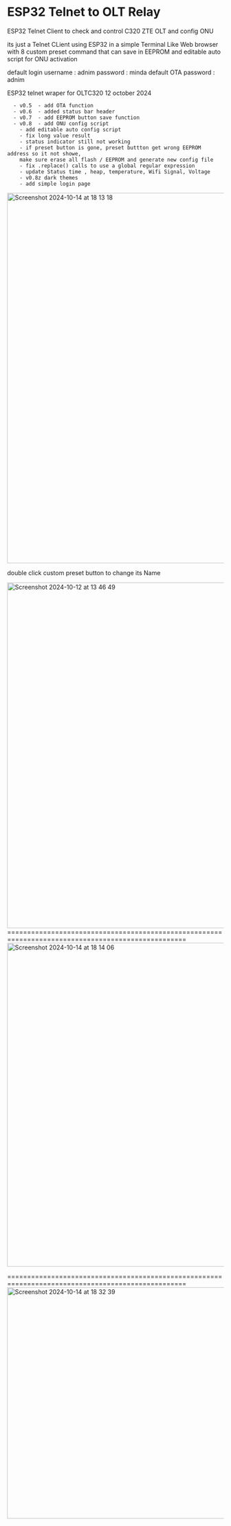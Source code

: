 # ESP32 Telnet to OLT Relay
ESP32 Telnet Client to check and control C320 ZTE OLT and config ONU 

its just a Telnet CLient using ESP32 in a simple Terminal Like Web browser
with 8 custom preset command that can save in EEPROM and editable auto script for ONU activation

default login username : adnim password : minda
default OTA password : adnim

  ESP32 telnet wraper for OLTC320  12 october 2024
	  
      - v0.5  - add OTA function
      - v0.6  - added status bar header
      - v0.7  - add EEPROM button save function
      - v0.8  - add ONU config script
		- add editable auto config script
		- fix long value result
		- status indicator still not working
		- if preset button is gone, preset buttton get wrong EEPROM address so it not showe,
		make sure erase all flash / EEPROM and generate new config file
  		- fix .replace() calls to use a global regular expression
		- update Status time , heap, temperature, Wifi Signal, Voltage
		- v0.8z dark themes      
		- add simple login page

 

<img width="861" alt="Screenshot 2024-10-14 at 18 13 18" src="https://github.com/user-attachments/assets/251b92bf-3a9d-429d-91db-714c1390021e">

double click custom preset button to change its Name

<img width="804" alt="Screenshot 2024-10-12 at 13 46 49" src="https://github.com/user-attachments/assets/535c8be3-57e3-442d-b510-92ca92ecfe40">
===================================================================================================

<img width="753" alt="Screenshot 2024-10-14 at 18 14 06" src="https://github.com/user-attachments/assets/9afcaf44-0f1d-4b70-a5ff-99d40d9b739b">

===================================================================================================
<img width="538" alt="Screenshot 2024-10-14 at 18 32 39" src="https://github.com/user-attachments/assets/5ffc9dcd-e212-41c7-a547-c1b30cdef244">




